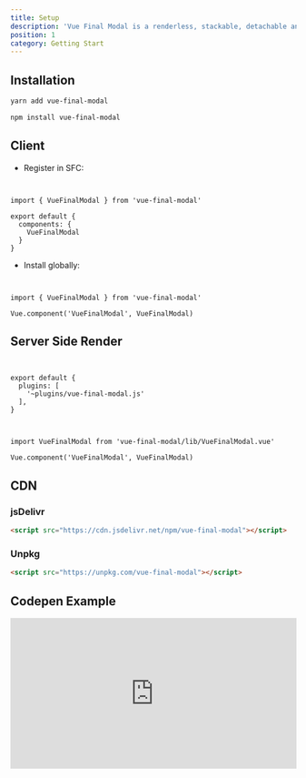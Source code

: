 ```yaml
---
title: Setup
description: 'Vue Final Modal is a renderless, stackable, detachable and lightweight modal component.'
position: 1
category: Getting Start
---
```


## Installation

<code-group>
  <code-block label="Yarn" active>

```bash
yarn add vue-final-modal
```

  </code-block>
  <code-block label="NPM">

```bash
npm install vue-final-modal
```

  </code-block>
</code-group>

## Client

- Register in SFC:

```js[vue]


import { VueFinalModal } from 'vue-final-modal'

export default {
  components: {
    VueFinalModal
  }
}
```

- Install globally:

```js[main.js]


import { VueFinalModal } from 'vue-final-modal'

Vue.component('VueFinalModal', VueFinalModal)
```

## Server Side Render

```js[nuxt.config.js]


export default {
  plugins: [
    '~plugins/vue-final-modal.js'
  ],
}
```

```js[vue-final-modal.js]


import VueFinalModal from 'vue-final-modal/lib/VueFinalModal.vue'

Vue.component('VueFinalModal', VueFinalModal)
```

## CDN

### jsDelivr

```html
<script src="https://cdn.jsdelivr.net/npm/vue-final-modal"></script>
```

### Unpkg

```html
<script src="https://unpkg.com/vue-final-modal"></script>
```

## Codepen Example

<iframe height="265" style="width: 100%;" scrolling="no" title="Vue Final Modal" src="https://codepen.io/hunterliu1003/embed/PoZmbPm?height=265&theme-id=dark&default-tab=html,result" frameborder="no" loading="lazy" allowtransparency="true" allowfullscreen="true">
  See the Pen <a href='https://codepen.io/hunterliu1003/pen/PoZmbPm'>Vue Final Modal</a> by Hunter